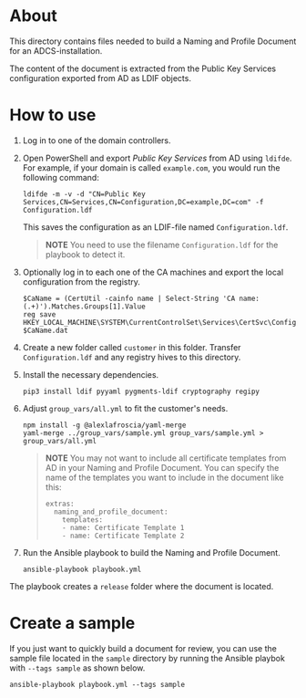 About
=====

This directory contains files needed to build a Naming and Profile Document for an ADCS-installation.

The content of the document is extracted from the Public Key Services configuration exported from AD as LDIF objects.

How to use
==========

1. Log in to one of the domain controllers.

2. Open PowerShell and export *Public Key Services* from AD using ``ldifde``. For example, if your domain is called ``example.com``, you would run the following command:
    ```
    ldifde -m -v -d "CN=Public Key Services,CN=Services,CN=Configuration,DC=example,DC=com" -f Configuration.ldf
    ```

    This saves the configuration as an LDIF-file named ``Configuration.ldf``.

    > **NOTE** You need to use the filename ``Configuration.ldf`` for the playbook to detect it.

3. Optionally log in to each one of the CA machines and export the local configuration from the registry.
    ```
    $CaName = (CertUtil -cainfo name | Select-String 'CA name: (.+)').Matches.Groups[1].Value
    reg save HKEY_LOCAL_MACHINE\SYSTEM\CurrentControlSet\Services\CertSvc\Configuration $CaName.dat
    ```

4. Create a new folder called ``customer`` in this folder. Transfer ``Configuration.ldf`` and any registry hives to this directory.

5. Install the necessary dependencies.
    ```
    pip3 install ldif pyyaml pygments-ldif cryptography regipy
    ```

6. Adjust ``group_vars/all.yml`` to fit the customer's needs.
    ```
    npm install -g @alexlafroscia/yaml-merge
    yaml-merge ../group_vars/sample.yml group_vars/sample.yml > group_vars/all.yml
    ```

    > **NOTE** You may not want to include all certificate templates from AD in your Naming and Profile Document. You can specify the name of the templates you want to include in the document like this:
    >
    > ```
    > extras:
    >   naming_and_profile_document:
    >     templates:
    >     - name: Certificate Template 1
    >     - name: Certificate Template 2
    > ```

7. Run the Ansible playbook to build the Naming and Profile Document.
    ```
    ansible-playbook playbook.yml
    ```

The playbook creates a ``release`` folder where the document is located.

Create a sample
===============

If you just want to quickly build a document for review, you can use the sample file located in the ``sample`` directory by running the Ansible playbok with ``--tags sample`` as shown below.
```
ansible-playbook playbook.yml --tags sample
```
